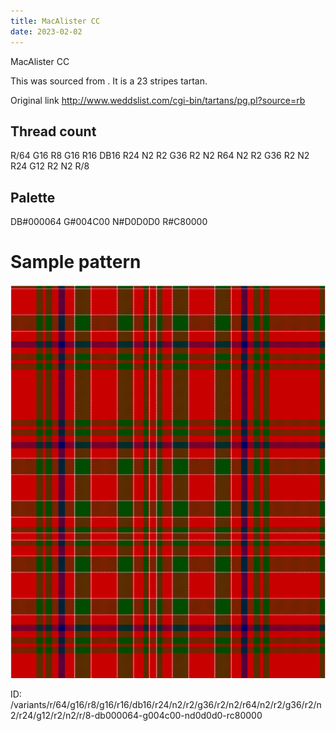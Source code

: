 ```yaml
---
title: MacAlister CC
date: 2023-02-02
---
```

MacAlister CC

This was sourced from <no value>.  It is a 23 stripes tartan.

Original link http://www.weddslist.com/cgi-bin/tartans/pg.pl?source=rb

## Thread count
R/64 G16 R8 G16 R16 DB16 R24 N2 R2 G36 R2 N2 R64 N2 R2 G36 R2 N2 R24 G12 R2 N2 R/8

## Palette
DB#000064 G#004C00 N#D0D0D0 R#C80000

# Sample pattern

![Tartan detail](tartan.png "R/64 G16 R8 G16 R16 DB16 R24 N2 R2 G36 R2 N2 R64 N2 R2 G36 R2 N2 R24 G12 R2 N2 R/8 tartan")

ID: /variants/r/64/g16/r8/g16/r16/db16/r24/n2/r2/g36/r2/n2/r64/n2/r2/g36/r2/n2/r24/g12/r2/n2/r/8-db000064-g004c00-nd0d0d0-rc80000